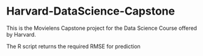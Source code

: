 # Harvard-DataScience-Capstone

This is the Movielens Capstone project for the Data Science Course offered by Harvard.


The R script returns the required RMSE for prediction

